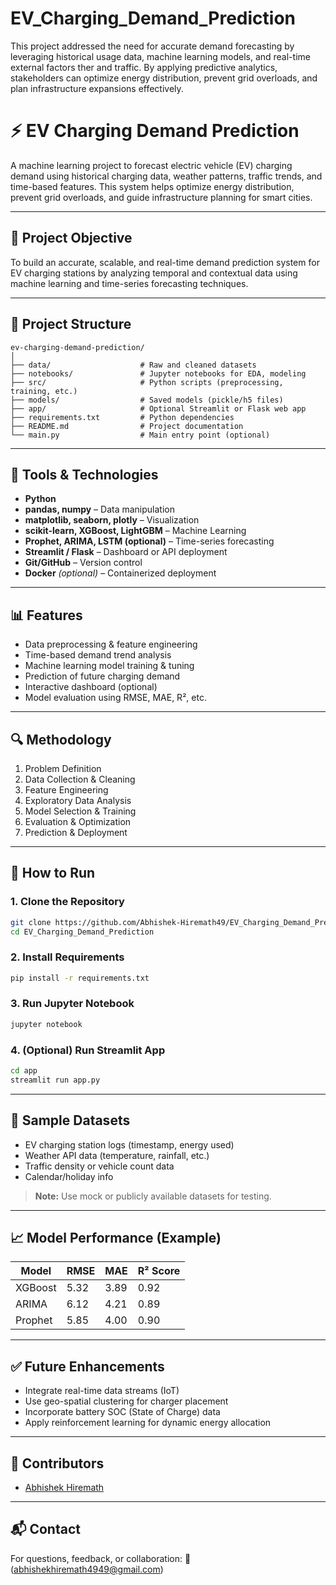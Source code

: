 # EV_Charging_Demand_Prediction
This project addressed the need for accurate demand forecasting by leveraging historical usage data, machine learning models, and real-time external factors ther and traffic. By applying predictive analytics, stakeholders can optimize energy distribution, prevent grid overloads, and plan infrastructure expansions effectively.

# ⚡ EV Charging Demand Prediction

A machine learning project to forecast electric vehicle (EV) charging demand using historical charging data, weather patterns, traffic trends, and time-based features. This system helps optimize energy distribution, prevent grid overloads, and guide infrastructure planning for smart cities.

---

## 🚀 Project Objective

To build an accurate, scalable, and real-time demand prediction system for EV charging stations by analyzing temporal and contextual data using machine learning and time-series forecasting techniques.

---

## 📂 Project Structure

```
ev-charging-demand-prediction/
│
├── data/                    # Raw and cleaned datasets
├── notebooks/               # Jupyter notebooks for EDA, modeling
├── src/                     # Python scripts (preprocessing, training, etc.)
├── models/                  # Saved models (pickle/h5 files)
├── app/                     # Optional Streamlit or Flask web app
├── requirements.txt         # Python dependencies
├── README.md                # Project documentation
└── main.py                  # Main entry point (optional)
```

---

## 🧰 Tools & Technologies

* **Python**
* **pandas, numpy** – Data manipulation
* **matplotlib, seaborn, plotly** – Visualization
* **scikit-learn, XGBoost, LightGBM** – Machine Learning
* **Prophet, ARIMA, LSTM (optional)** – Time-series forecasting
* **Streamlit / Flask** – Dashboard or API deployment
* **Git/GitHub** – Version control
* **Docker** *(optional)* – Containerized deployment

---

## 📊 Features

* Data preprocessing & feature engineering
* Time-based demand trend analysis
* Machine learning model training & tuning
* Prediction of future charging demand
* Interactive dashboard (optional)
* Model evaluation using RMSE, MAE, R², etc.

---

## 🔍 Methodology

1. Problem Definition
2. Data Collection & Cleaning
3. Feature Engineering
4. Exploratory Data Analysis
5. Model Selection & Training
6. Evaluation & Optimization
7. Prediction & Deployment

---

## 🧪 How to Run

### 1. Clone the Repository

```bash
git clone https://github.com/Abhishek-Hiremath49/EV_Charging_Demand_Prediction.git
cd EV_Charging_Demand_Prediction
```

### 2. Install Requirements

```bash
pip install -r requirements.txt
```

### 3. Run Jupyter Notebook

```bash
jupyter notebook
```

### 4. (Optional) Run Streamlit App

```bash
cd app
streamlit run app.py
```

---

## 📁 Sample Datasets

* EV charging station logs (timestamp, energy used)
* Weather API data (temperature, rainfall, etc.)
* Traffic density or vehicle count data
* Calendar/holiday info

> **Note:** Use mock or publicly available datasets for testing.

---

## 📈 Model Performance (Example)

| Model   | RMSE | MAE  | R² Score |
| ------- | ---- | ---- | -------- |
| XGBoost | 5.32 | 3.89 | 0.92     |
| ARIMA   | 6.12 | 4.21 | 0.89     |
| Prophet | 5.85 | 4.00 | 0.90     |

---

## ✅ Future Enhancements

* Integrate real-time data streams (IoT)
* Use geo-spatial clustering for charger placement
* Incorporate battery SOC (State of Charge) data
* Apply reinforcement learning for dynamic energy allocation

---

## 🤝 Contributors

* [Abhishek Hiremath](https://github.com/Abhishek-Hiremath49)

---

## 📬 Contact

For questions, feedback, or collaboration:
📧 (abhishekhiremath4949@gmail.com)
